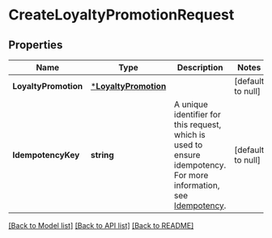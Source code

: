 # CreateLoyaltyPromotionRequest

## Properties
Name | Type | Description | Notes
------------ | ------------- | ------------- | -------------
**LoyaltyPromotion** | [***LoyaltyPromotion**](LoyaltyPromotion.md) |  | [default to null]
**IdempotencyKey** | **string** | A unique identifier for this request, which is used to ensure idempotency. For more information, see [Idempotency](https://developer.squareup.com/docs/build-basics/common-api-patterns/idempotency). | [default to null]

[[Back to Model list]](../README.md#documentation-for-models) [[Back to API list]](../README.md#documentation-for-api-endpoints) [[Back to README]](../README.md)


